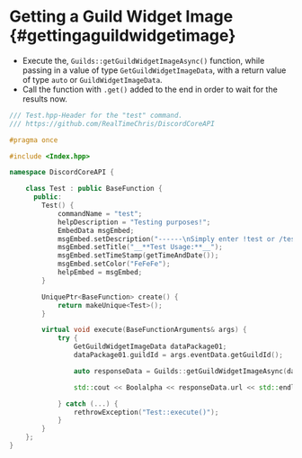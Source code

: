 Getting a Guild Widget Image {#gettingaguildwidgetimage}
============
- Execute the, `Guilds::getGuildWidgetImageAsync()` function, while passing in a value of type `GetGuildWidgetImageData`, with a return value of type `auto` or `GuildWidgetImageData`.
- Call the function with `.get()` added to the end in order to wait for the results now.

```cpp
/// Test.hpp-Header for the "test" command.
/// https://github.com/RealTimeChris/DiscordCoreAPI

#pragma once

#include <Index.hpp>

namespace DiscordCoreAPI {

	class Test : public BaseFunction {
	  public:
		Test() {
			commandName = "test";
			helpDescription = "Testing purposes!";
			EmbedData msgEmbed;
			msgEmbed.setDescription("------\nSimply enter !test or /test!\n------");
			msgEmbed.setTitle("__**Test Usage:**__");
			msgEmbed.setTimeStamp(getTimeAndDate());
			msgEmbed.setColor("FeFeFe");
			helpEmbed = msgEmbed;
		}

		UniquePtr<BaseFunction> create() {
			return makeUnique<Test>();
		}

		virtual void execute(BaseFunctionArguments& args) {
			try {
				GetGuildWidgetImageData dataPackage01;
				dataPackage01.guildId = args.eventData.getGuildId();

				auto responseData = Guilds::getGuildWidgetImageAsync(dataPackage01).get();

				std::cout << Boolalpha << responseData.url << std::endl;

			} catch (...) {
				rethrowException("Test::execute()");
			}
		}
	};
}
```
